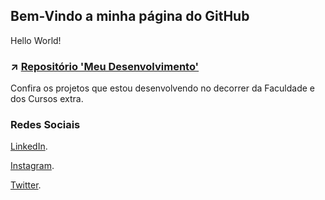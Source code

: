 ## Bem-Vindo a minha página do GitHub

Hello World!

### ↗ [Repositório 'Meu Desenvolvimento'](https://github.com/AlinyKelly/Meu-Desenvolvimento)

Confira os projetos que estou desenvolvendo no decorrer da Faculdade e dos Cursos extra.

### Redes Sociais
[LinkedIn](www.linkedin.com/in/alinykelly).

[Instagram](https://www.instagram.com/alinykellyfs/).

[Twitter](https://twitter.com/alinykellyfs).
